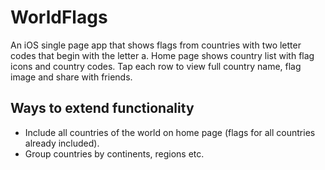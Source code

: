 # WorldFlags
An iOS single page app that shows flags from countries with two letter codes that begin with the letter a. 
Home page shows country list with flag icons and country codes. Tap each row to view full country name, flag image and share with friends. 

## Ways to extend functionality 
- Include all countries of the world on home page (flags for all countries already included).
- Group countries by continents, regions etc.
